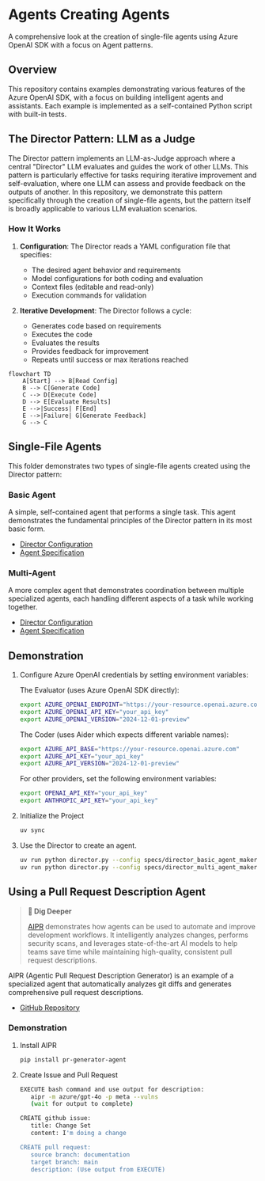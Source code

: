 # Agents Creating Agents

A comprehensive look at the creation of single-file agents using Azure OpenAI SDK with a focus on Agent patterns. 

## Overview

This repository contains examples demonstrating various features of the Azure OpenAI SDK, with a focus on building intelligent agents and assistants. Each example is implemented as a self-contained Python script with built-in tests.

## The Director Pattern: LLM as a Judge

The Director pattern implements an LLM-as-Judge approach where a central "Director" LLM evaluates and guides the work of other LLMs. This pattern is particularly effective for tasks requiring iterative improvement and self-evaluation, where one LLM can assess and provide feedback on the outputs of another. In this repository, we demonstrate this pattern specifically through the creation of single-file agents, but the pattern itself is broadly applicable to various LLM evaluation scenarios.

### How It Works

1. **Configuration**: The Director reads a YAML configuration file that specifies:
   - The desired agent behavior and requirements
   - Model configurations for both coding and evaluation
   - Context files (editable and read-only)
   - Execution commands for validation

2. **Iterative Development**: The Director follows a cycle:
   - Generates code based on requirements
   - Executes the code
   - Evaluates the results
   - Provides feedback for improvement
   - Repeats until success or max iterations reached

```mermaid
flowchart TD
    A[Start] --> B[Read Config]
    B --> C[Generate Code]
    C --> D[Execute Code]
    D --> E[Evaluate Results]
    E -->|Success| F[End]
    E -->|Failure| G[Generate Feedback]
    G --> C
```

## Single-File Agents

This folder demonstrates two types of single-file agents created using the Director pattern:

### Basic Agent
A simple, self-contained agent that performs a single task. This agent demonstrates the fundamental principles of the Director pattern in its most basic form.

- [Director Configuration](specs/director_basic_agent_maker.yaml)
- [Agent Specification](specs/basic_agent_spec.md)

### Multi-Agent
A more complex agent that demonstrates coordination between multiple specialized agents, each handling different aspects of a task while working together.

- [Director Configuration](specs/director_multi_agent_maker.yaml)
- [Agent Specification](specs/multi_agent_spec.md)

## Demonstration

1. Configure Azure OpenAI credentials by setting environment variables:

   The Evaluator (uses Azure OpenAI SDK directly):
   ```bash
   export AZURE_OPENAI_ENDPOINT="https://your-resource.openai.azure.com"
   export AZURE_OPENAI_API_KEY="your_api_key"
   export AZURE_OPENAI_VERSION="2024-12-01-preview"
   ```

   The Coder (uses Aider which expects different variable names):
   ```bash
   export AZURE_API_BASE="https://your-resource.openai.azure.com"  
   export AZURE_API_KEY="your_api_key"
   export AZURE_API_VERSION="2024-12-01-preview"
   ```

   For other providers, set the following environment variables:
   ```bash
   export OPENAI_API_KEY="your_api_key"
   export ANTHROPIC_API_KEY="your_api_key"
   ```

2. Initialize the Project

   ```bash
   uv sync
   ```

2. Use the Director to create an agent.

   ```bash
   uv run python director.py --config specs/director_basic_agent_maker.yaml
   uv run python director.py --config specs/director_multi_agent_maker.yaml
   ```

## Using a Pull Request Description Agent

> __🤔 Dig Deeper__ 
> 
> [AIPR](https://pypi.org/project/pr-generator-agent/) demonstrates how agents can be used to automate and improve development workflows. It intelligently analyzes changes, performs security scans, and leverages state-of-the-art AI models to help teams save time while maintaining high-quality, consistent pull request descriptions.

AIPR (Agentic Pull Request Description Generator) is an example of a specialized agent that automatically analyzes git diffs and generates comprehensive pull request descriptions.

- [GitHub Repository](https://github.com/danielscholl/pr-generator-agent)


### Demonstration

1. Install AIPR

   ```bash
   pip install pr-generator-agent
   ```

2. Create Issue and Pull Request

   ```bash
   EXECUTE bash command and use output for description:
      aipr -m azure/gpt-4o -p meta --vulns
      (wait for output to complete)

   CREATE github issue:
      title: Change Set
      content: I'm doing a change

   CREATE pull request:
      source branch: documentation 
      target branch: main
      description: (Use output from EXECUTE)
   ```

